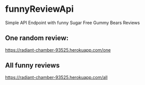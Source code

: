 # funnyReviewApi
Simple API Endpoint with funny Sugar Free Gummy Bears Reviews

## One random review:

https://radiant-chamber-93525.herokuapp.com/one

## All funny reviews

https://radiant-chamber-93525.herokuapp.com/all
